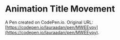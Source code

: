 # Animation Title Movement

A Pen created on CodePen.io. Original URL: [https://codepen.io/lauraadan/pen/MWEEypy](https://codepen.io/lauraadan/pen/MWEEypy).


